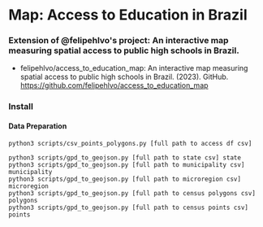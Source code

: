 # Map: Access to Education in Brazil
### Extension of @felipehlvo's project: An interactive map measuring spatial access to public high schools in Brazil.

- felipehlvo/access_to_education_map: An interactive map measuring spatial access to public high schools in Brazil. (2023). GitHub. https://github.com/felipehlvo/access_to_education_map

### Install

#### Data Preparation

```
python3 scripts/csv_points_polygons.py [full path to access df csv]

python3 scripts/gpd_to_geojson.py [full path to state csv] state
python3 scripts/gpd_to_geojson.py [full path to municipality csv] municipality
python3 scripts/gpd_to_geojson.py [full path to microregion csv] microregion
python3 scripts/gpd_to_geojson.py [full path to census polygons csv] polygons
python3 scripts/gpd_to_geojson.py [full path to census points csv] points
```